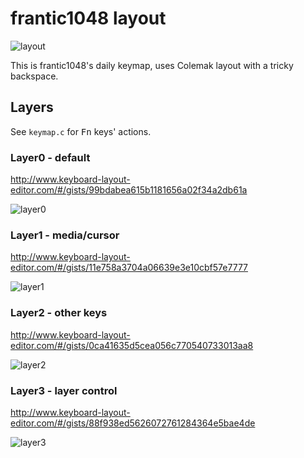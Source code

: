 # frantic1048 layout

![layout](https://imgur.com/saOIv7G.png)

This is frantic1048's daily keymap, uses Colemak layout with a tricky backspace.

## Layers

See `keymap.c` for <kbd>Fn</kbd> keys' actions.

### Layer0 - default
http://www.keyboard-layout-editor.com/#/gists/99bdabea615b1181656a02f34a2db61a

![layer0](https://imgur.com/qSJ6gXt.png)

### Layer1 - media/cursor
http://www.keyboard-layout-editor.com/#/gists/11e758a3704a06639e3e10cbf57e7777

![layer1](https://imgur.com/DvXvrGP.png)

### Layer2 - other keys
http://www.keyboard-layout-editor.com/#/gists/0ca41635d5cea056c770540733013aa8

![layer2](https://imgur.com/uNa9XNM.png)

### Layer3 - layer control
http://www.keyboard-layout-editor.com/#/gists/88f938ed5626072761284364e5bae4de

![layer3](https://imgur.com/Fg6qHVF.png)
